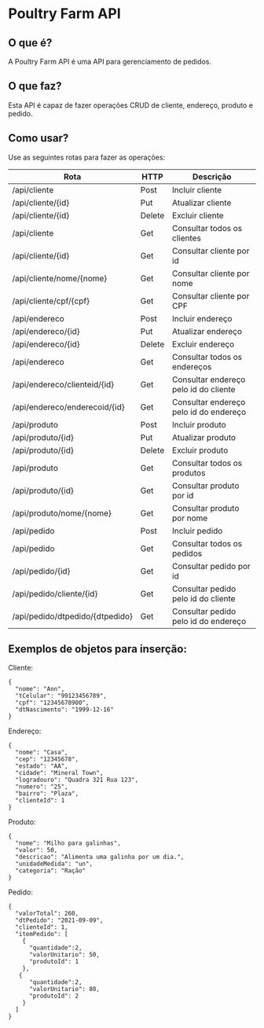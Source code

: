 # Poultry Farm API

## O que é?
A Poultry Farm API é uma API para gerenciamento de pedidos.

## O que faz?
Esta API é capaz de fazer operações CRUD de cliente, endereço, produto e pedido.

## Como usar?
Use as seguintes rotas para fazer as operações:

| Rota | HTTP | Descrição |
| --- | --- | --- |
| /api/cliente | Post | Incluir cliente |
| /api/cliente/{id} | Put | Atualizar cliente |
| /api/cliente/{id} | Delete | Excluir cliente |
| /api/cliente | Get | Consultar todos os clientes |
| /api/cliente/{id} | Get | Consultar cliente por id |
| /api/cliente/nome/{nome} | Get | Consultar cliente por nome |
| /api/cliente/cpf/{cpf} | Get | Consultar cliente por CPF |
| /api/endereco | Post | Incluir endereço |
| /api/endereco/{id} | Put | Atualizar endereço |
| /api/endereco/{id} | Delete | Excluir endereço |
| /api/endereco | Get | Consultar todos os endereços |
| /api/endereco/clienteid/{id} | Get | Consultar endereço pelo id do cliente |
| /api/endereco/enderecoid/{id} | Get | Consultar endereço pelo id do endereço |
| /api/produto | Post | Incluir produto |
| /api/produto/{id} | Put | Atualizar produto |
| /api/produto/{id} | Delete | Excluir produto |
| /api/produto | Get | Consultar todos os produtos |
| /api/produto/{id} | Get | Consultar produto por id |
| /api/produto/nome/{nome} | Get | Consultar produto por nome |
| /api/pedido | Post | Incluir pedido |
| /api/pedido | Get | Consultar todos os pedidos |
| /api/pedido/{id} | Get | Consultar pedido por id |
| /api/pedido/cliente/{id} | Get | Consultar pedido pelo id do cliente |
| /api/pedido/dtpedido/{dtpedido} | Get | Consultar pedido pelo id do endereço |

## Exemplos de objetos para inserção:

Cliente:
```
{
  "nome": "Ann",
  "tCelular": "99123456789",
  "cpf": "12345678900",
  "dtNascimento": "1999-12-16"
}
```
Endereço:
```
{
  "nome": "Casa",
  "cep": "12345678",
  "estado": "AA",
  "cidade": "Mineral Town",
  "logradouro": "Quadra 321 Rua 123",
  "numero": "25",
  "bairro": "Plaza",
  "clienteId": 1
}
```

Produto:
```
{
  "nome": "Milho para galinhas",
  "valor": 50,
  "descricao": "Alimenta uma galinha por um dia.",
  "unidadeMedida": "un",
  "categoria": "Ração"
}
```

Pedido:
```
{
  "valorTotal": 260,
  "dtPedido": "2021-09-09",
  "clienteId": 1,
  "itemPedido": [
    {
      "quantidade":2,
      "valorUnitario": 50,
      "produtoId": 1
    },
   {
      "quantidade":2,
      "valorUnitario": 80,
      "produtoId": 2
    }
  ]
}
```
